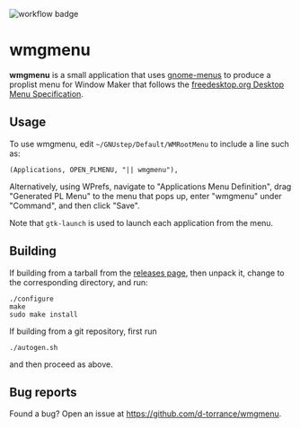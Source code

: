 ![workflow badge](https://github.com/d-torrance/wmgmenu/actions/workflows/build.yml/badge.svg)

wmgmenu
=======

**wmgmenu** is a small application that uses
[gnome-menus](https://gitlab.gnome.org/GNOME/gnome-menus) to produce a
proplist menu for Window Maker that follows the
[freedesktop.org Desktop Menu Specification](
https://specifications.freedesktop.org/menu-spec/latest/).

Usage
-----

To use wmgmenu, edit `~/GNUstep/Default/WMRootMenu` to include a line
such as:

```
(Applications, OPEN_PLMENU, "|| wmgmenu"),
```

Alternatively, using WPrefs, navigate to "Applications Menu
Definition", drag "Generated PL Menu" to the menu that pops up, enter
"wmgmenu" under "Command", and then click "Save".

Note that `gtk-launch` is used to launch each application from the menu.

Building
--------
If building from a tarball from the [releases page](
https://github.com/d-torrance/wmgmenu/releases), then unpack it, change
to the corresponding directory, and run:

```
./configure
make
sudo make install
```

If building from a git repository, first run

```
./autogen.sh
```

and then proceed as above.

Bug reports
-----------
Found a bug?  Open an issue at https://github.com/d-torrance/wmgmenu.
